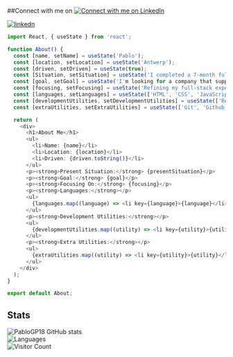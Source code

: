 
##Connect with me on
[![Connect with me on LinkedIn](https://img.shields.io/badge/-LinkedIn-blue?style=flat-square&logo=Linkedin&logoColor=white&link=https://www.linkedin.com/in/yourname/)](https://www.linkedin.com/in/pablo-garcia-plaza/)

<a href="https://www.linkedin.com/in/pablo-garcia-plaza/">
 <img align="center" alt="linkedn"  src="https://img.shields.io/badge/LinkedIn-0077B5?style=for-the-badge&logo=linkedin&logoColor=white" />
</a>

```ts
import React, { useState } from 'react';

function About() {
  const [name, setName] = useState('Pablo');
  const [location, setLocation] = useState('Antwerp');
  const [driven, setDriven] = useState(true);
  const [Situation, setSituation] = useState('I completed a 7-month full-stack developer course and a 3-month internship.');
  const [goal, setGoal] = useState('I'm looking for a company that supports ongoing learning and growth.');
  const [focusing, setFocusing] = useState('Refining my full-stack expertise with React and Node.js.');
  const [languages, setLanguages] = useState(['HTML', 'CSS', 'JavaScript', 'TypeScript', 'C#', 'PHP']);
  const [developmentUtilities, setDevelopmentUtilities] = useState(['React', 'Node.js', 'Express', 'Strapi']);
  const [extraUtilities, setExtraUtilities] = useState(['Git', 'Github', 'Jira', 'Bitbucket', 'mySQL', 'postgreSQL', 'MongoDB', 'Netlify', 'Heroku']);

  return (
    <div>
      <h1>About Me</h1>
      <ul>
        <li>Name: {name}</li>
        <li>Location: {location}</li>
        <li>Driven: {driven.toString()}</li>
      </ul>
      <p><strong>Present Situation:</strong> {presentSituation}</p>
      <p><strong>Goal:</strong> {goal}</p>
      <p><strong>Focusing On:</strong> {focusing}</p>
      <p><strong>Languages:</strong></p>
      <ul>
        {languages.map((language) => <li key={language}>{language}</li>)}
      </ul>
      <p><strong>Development Utilities:</strong></p>
      <ul>
        {developmentUtilities.map((utility) => <li key={utility}>{utility}</li>)}
      </ul>
      <p><strong>Extra Utilities:</strong></p>
      <ul>
        {extraUtilities.map((utility) => <li key={utility}>{utility}</li>)}
      </ul>
    </div>
  );
}

export default About;
```

## Stats
![PabloGP18 GitHub stats](https://github-readme-stats.vercel.app/api?username=PabloGP18&theme=blue-green) <br>
![Languages](https://github-readme-stats.vercel.app/api/top-langs/?username=PabloGP18&theme=blue-green)<br>
![Visitor Count](https://profile-counter.glitch.me/PabloGP18/count.svg)



<!--
**PabloGP18/PabloGP18** is a ✨ _special_ ✨ repository because its `README.md` (this file) appears on your GitHub profile.
-->
